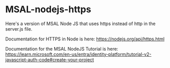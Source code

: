 # MSAL-nodejs-https
Here's a version of MSAL Node JS that uses https instead of http in the server.js file.

Documentation for HTTPS in Node is here:
https://nodejs.org/api/https.html

Documentation for the MSAL NodeJS Tutorial is here:
https://learn.microsoft.com/en-us/entra/identity-platform/tutorial-v2-javascript-auth-code#create-your-project
